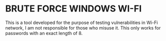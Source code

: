 # BRUTE FORCE WINDOWS WI-FI

This is a tool developed for the purpose of testing vulnerabilities in Wi-Fi network, I am not responsible for those who misuse it. 
This only works for passwords with an exact length of 8.
